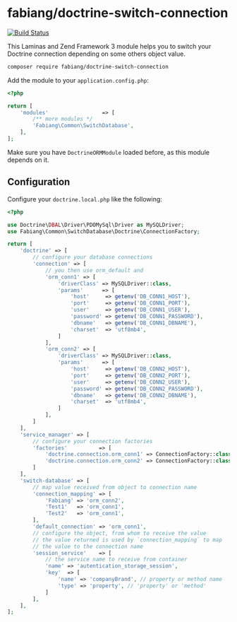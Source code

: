 # fabiang/doctrine-switch-connection

[![Build Status](https://travis-ci.com/fabiang/doctrine-switch-connection.svg?branch=master)](https://travis-ci.com/fabiang/doctrine-switch-connection)

This Laminas and Zend Framework 3 module helps you to switch your Doctrine connection depending on some others object value.

```bash
composer require fabiang/doctrine-switch-connection
```

Add the module to your `application.config.php`:

```php
<?php

return [
    'modules'                 => [
        /** more modules */
        'Fabiang\Common\SwitchDatabase',
    ],
];
```

Make sure you have `DoctrineORMModule` loaded before, as this module depends on it.

## Configuration

Configure your `doctrine.local.php` like the following:

```php
<?php

use Doctrine\DBAL\Driver\PDOMySql\Driver as MySQLDriver;
use Fabiang\Common\SwitchDatabase\Doctrine\ConnectionFactory;

return [
    'doctrine' => [
        // configure your database connections
        'connection' => [
            // you then use orm_default and
            'orm_conn1' => [
                'driverClass' => MySQLDriver::class,
                'params'      => [
                    'host'     => getenv('DB_CONN1_HOST'),
                    'port'     => getenv('DB_CONN1_PORT'),
                    'user'     => getenv('DB_CONN1_USER'),
                    'password' => getenv('DB_CONN1_PASSWORD'),
                    'dbname'   => getenv('DB_CONN1_DBNAME'),
                    'charset'  => 'utf8mb4',
                ]
            ],
            'orm_conn2' => [
                'driverClass' => MySQLDriver::class,
                'params'      => [
                    'host'     => getenv('DB_CONN2_HOST'),
                    'port'     => getenv('DB_CONN2_PORT'),
                    'user'     => getenv('DB_CONN2_USER'),
                    'password' => getenv('DB_CONN2_PASSWORD'),
                    'dbname'   => getenv('DB_CONN2_DBNAME'),
                    'charset'  => 'utf8mb4',
                ]
            ],
        ]
    ],
    'service_manager' => [
        // configure your connection factories
        'factories'          => [
            'doctrine.connection.orm_conn1' => ConnectionFactory::class,
            'doctrine.connection.orm_conn2' => ConnectionFactory::class,
        ]
    ],
    'switch-database' => [
        // map value received from object to connection name
        'connection_mapping' => [
            'Fabiang' => 'orm_conn2',
            'Test1'   => 'orm_conn1',
            'Test2'   => 'orm_conn1',
        ],
        'default_connection' => 'orm_conn1',
        // configure the object, from whom to receive the value
        // the value returned is used by `connection_mapping` to map
        // the value to the connection name
        'session_service'    => [
            // the service name to receive from container
            'name' => 'autentication_storage_session',
            'key'  => [
                'name' => 'companyBrand', // property or method name
                'type' => 'property', // 'property' or 'method'
            ]
        ],
    ],
];

```
